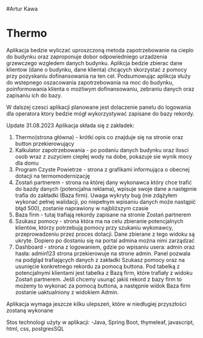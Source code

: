 
#Artur Kawa

# Thermo

Aplikacja bedzie wyliczać uproszczoną metoda zapotrzebowanie na cieplo do budynku oraz zaproponuje dobor odpowiedniego urzadzenia grzewczego wzgledem danych budynku. Aplikcja bedzie zbierac dane klientow (dane o budynku, dane klienta) chcących skorzystać z pomocy przy pozyskaniu dofinansowania na ten cel.
Podsumowując aplikcja służy do wstepnego oszacowania zapotrzebowania na moc do budynku, poinformowania klienta o możliwym dofinansowaniu, zebraniu danych oraz zapisaniu ich do bazy. 

W dalszej czesci aplikacji planowane jest dolaczenie panelu do logowania dla operatora ktory bedzie mógł wykorzystywać zapisane do bazy rekordy.


Update 31.08.2023
Aplikacja składa się z zakładek:
1) Thermo(strona główna) - krótki opis co znajduje się na stronie oraz button przekierowujący
2)  Kalkulator zapotrzebowania - po podaniu danych budynku oraz ilosci osob wraz z zuzyciem ciepłej wody na dobe, pokazuje sie wynik mocy dla domu
3)  Program Czyste Powietrze - strona z grafikami informująca o obecnej dotacji na termomodernizację
4)  Zostań partnerem - strona na której dany wykonawca który chce trafić do bazdy danych (potencjalna reklama), wpisuje swoje dane a następnie trafia do zakładki (Baza firm). Uwaga wykryty bug (nie zdążyłem wykonać pełnej walidacji, po niepełnym wpisaniu danych może nastąpić błąd 500), zostanie naprawiony w najbliższym czasie
5)  Baza firm - tutaj trafiają rekordy zapisane na stronie Zostań partnerem
6)  Szukasz pomocy - strona która ma na celu zbieranie potencjalnych klientów, którzy potrzebują pomocy przy szukaniu wykonawcy, przeprowadzeniu przez proces dotacji. Dane zbierane z tego widoku są ukryte. Dopiero po dostaniu się na portal admina można nimi zarządzać
7)  Dashboard - strona z logowaniem, gdzie po wpisaniu usera: admin oraz hasła: admin123 strona przekierowuje na strone admin. Panel pozwala na podgląd trafiających danych z zakładki Szukasz pomocy oraz na usunięcie konkretnego rekordu za pomocą buttona. Pod tabelką z potencjalnymi klientami jest tabelka z Bazą firm, które trafiały z widoku Zostań partnerem. Jeśli chcemy usunąć jakiś rekord z bazy firm to możemy to wykonać za pomocą buttona, a następnie widok Baza firm zostanie uaktualniony z widokiem Admin.

   Aplikacja wymaga jeszcze kilku ulepszeń, które w niedługiej przyszłości zostaną wykonane

   Stos technologi użyty w aplikacji:
   -Java, Spring Boot, thymeleaf, javascript, html, css, postgresSQL
